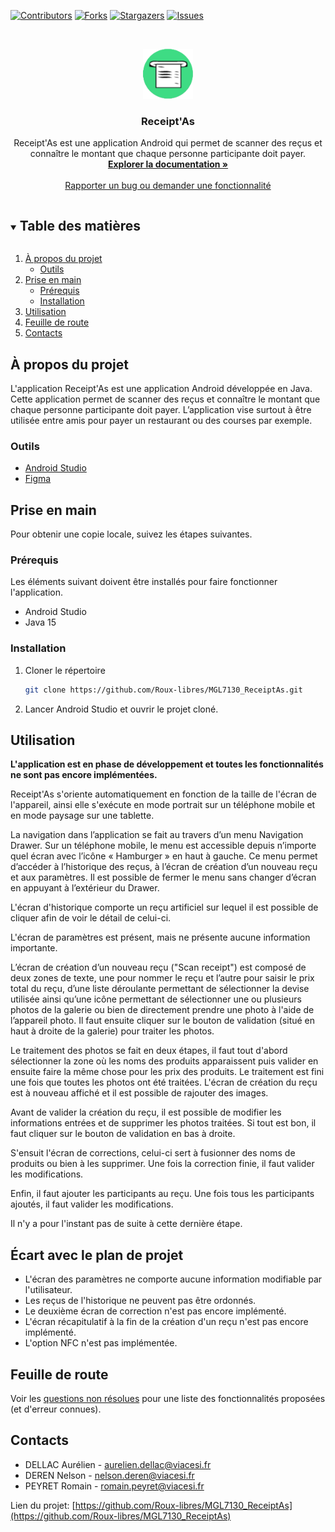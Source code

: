 [![Contributors][contributors-shield]][contributors-url]
[![Forks][forks-shield]][forks-url]
[![Stargazers][stars-shield]][stars-url]
[![Issues][issues-shield]][issues-url]



<br />
<p align="center">
  <a href="https://github.com/Roux-libres/MGL7130_ReceiptAs">
    <img src="images/receiptas_icon.png" alt="Logo" width="80" height="80">
  </a>

  <h3 align="center">Receipt'As</h3>

  <p align="center">
    Receipt'As est une application Android qui permet de scanner des reçus et connaître le montant que chaque personne participante doit payer.
    <br />
    <a href="https://github.com/Roux-libres/MGL7130_ReceiptAs"><strong>Explorer la documentation »</strong></a>
    <br />
    <br />
    <a href="https://github.com/Roux-libres/MGL7130_ReceiptAs/issues">Rapporter un bug ou demander une fonctionnalité</a>
  </p>
</p>



<details open="open">
  <summary><h2 style="display: inline-block">Table des matières</h2></summary>
  <ol>
    <li>
      <a href="#à-propos-du-projet">À propos du projet</a>
      <ul>
        <li><a href="#outils">Outils</a></li>
      </ul>
    </li>
    <li>
      <a href="#prise-en-main">Prise en main</a>
      <ul>
        <li><a href="#prérequis">Prérequis</a></li>
        <li><a href="#installation">Installation</a></li>
      </ul>
    </li>
    <li><a href="#utilisation">Utilisation</a></li>
    <li><a href="#feuille-de-route">Feuille de route</a></li>
    <li><a href="#contacts">Contacts</a></li>
  </ol>
</details>



## À propos du projet

L'application Receipt'As est une application Android développée en Java. Cette application permet de scanner des reçus et connaître le montant que chaque personne participante doit payer. L’application vise surtout à être utilisée entre amis pour payer un restaurant ou des courses par exemple.



### Outils

* [Android Studio](https://developer.android.com/studio)
* [Figma](https://www.figma.com)



## Prise en main

Pour obtenir une copie locale, suivez les étapes suivantes.

### Prérequis

Les éléments suivant doivent être installés pour faire fonctionner l'application.
* Android Studio
* Java 15


### Installation

1. Cloner le répertoire
   ```sh
   git clone https://github.com/Roux-libres/MGL7130_ReceiptAs.git
   ```

2. Lancer Android Studio et ouvrir le projet cloné.



## Utilisation

<strong>L'application est en phase de développement et toutes les fonctionnalités ne sont pas encore implémentées.</strong>

Receipt'As s'oriente automatiquement en fonction de la taille de l'écran de l'appareil, ainsi elle s'exécute en mode portrait sur un téléphone mobile et en mode paysage sur une tablette.

La navigation dans l’application se fait au travers d’un menu Navigation Drawer. Sur un téléphone mobile, le menu est accessible depuis n’importe quel écran avec l’icône « Hamburger » en haut à gauche. Ce menu permet d’accéder à l’historique des reçus, à l’écran de création d’un nouveau reçu et aux paramètres. Il est possible de fermer le menu sans changer d’écran en appuyant à l’extérieur du Drawer.

L'écran d'historique comporte un reçu artificiel sur lequel il est possible de cliquer afin de voir le détail de celui-ci.

L'écran de paramètres est présent, mais ne présente aucune information importante.

L’écran de création d’un nouveau reçu ("Scan receipt") est composé de deux zones de texte, une pour nommer le reçu et l’autre pour saisir le prix total du reçu, d’une liste déroulante permettant de sélectionner la devise utilisée ainsi qu’une icône permettant de sélectionner une ou plusieurs photos de la galerie ou bien de directement prendre une photo à l'aide de l’appareil photo. Il faut ensuite cliquer sur le bouton de validation (situé en haut à droite de la galerie) pour traiter les photos.

Le traitement des photos se fait en deux étapes, il faut tout d'abord sélectionner la zone où les noms des produits apparaissent puis valider en ensuite faire la même chose pour les prix des produits. Le traitement est fini une fois que toutes les photos ont été traitées. L'écran de création du reçu est à nouveau affiché et il est possible de rajouter des images.

Avant de valider la création du reçu, il est possible de modifier les informations entrées et de supprimer les photos traitées. Si tout est bon, il faut cliquer sur le bouton de validation en bas à droite.

S'ensuit l'écran de corrections, celui-ci sert à fusionner des noms de produits ou bien à les supprimer. Une fois la correction finie, il faut valider les modifications.

Enfin, il faut ajouter les participants au reçu. Une fois tous les participants ajoutés, il faut valider les modifications.

Il n'y a pour l'instant pas de suite à cette dernière étape.



## Écart avec le plan de projet

* L'écran des paramètres ne comporte aucune information modifiable par l'utilisateur.
* Les reçus de l'historique ne peuvent pas être ordonnés.
* Le deuxième écran de correction n'est pas encore implémenté.
* L'écran récapitulatif à la fin de la création d'un reçu n'est pas encore implémenté.
* L'option NFC n'est pas implémentée.



## Feuille de route

Voir les [questions non résolues](https://github.com/Roux-libres/MGL7130_ReceiptAs/issues) pour une liste des fonctionnalités proposées (et d'erreur connues).



## Contacts

* DELLAC Aurélien - aurelien.dellac@viacesi.fr
* DEREN Nelson - nelson.deren@viacesi.fr
* PEYRET Romain - romain.peyret@viacesi.fr

Lien du projet: [https://github.com/Roux-libres/MGL7130_ReceiptAs](https://github.com/Roux-libres/MGL7130_ReceiptAs)



[contributors-shield]: https://img.shields.io/github/contributors/Roux-libres/MGL7130_ReceiptAs.svg?style=for-the-badge
[contributors-url]: https://github.com/Roux-libres/MGL7130_ReceiptAs/graphs/contributors
[forks-shield]: https://img.shields.io/github/forks/Roux-libres/MGL7130_ReceiptAs.svg?style=for-the-badge
[forks-url]: https://github.com/Roux-libres/MGL7130_ReceiptAs/network/members
[stars-shield]: https://img.shields.io/github/stars/Roux-libres/MGL7130_ReceiptAs.svg?style=for-the-badge
[stars-url]: https://github.com/Roux-libres/MGL7130_ReceiptAs/stargazers
[issues-shield]: https://img.shields.io/github/issues/Roux-libres/MGL7130_ReceiptAs.svg?style=for-the-badge
[issues-url]: https://github.com/Roux-libres/MGL7130_ReceiptAs/issues